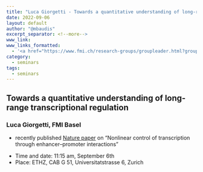 ```yaml
---
title: "Luca Giorgetti - Towards a quantitative understanding of long-range transcriptional regulation"
date: 2022-09-06
layout: default
author: "@mbaudis"
excerpt_separator: <!--more-->
www_link:
www_links_formatted:
  - '<a href="https://www.fmi.ch/research-groups/groupleader.html?group=134">[Luca Giorgetti group webpage]</a>'
category:
  - seminars
tags:
  - seminars
---
```


## Towards a quantitative understanding of long-range transcriptional regulation
### Luca Giorgetti, FMI Basel

* recently published [Nature paper](https://www.nature.com/articles/s41586-022-04570-y) on “Nonlinear control of transcription through enhancer–promoter interactions”

<!--more-->

* Time and date: 11:15 am, September 6th
* Place: ETHZ, CAB G 51, Universitatstrasse 6, Zurich


